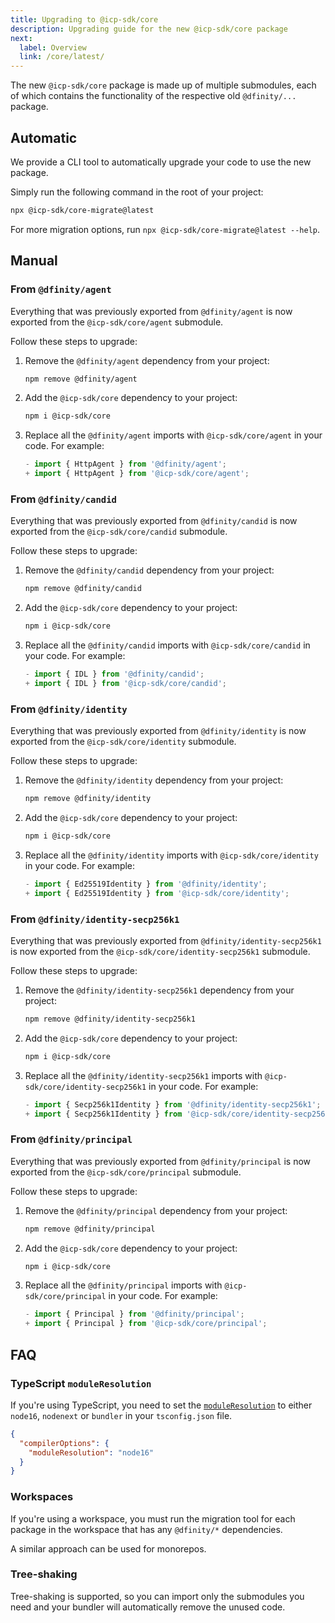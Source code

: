 ```yaml
---
title: Upgrading to @icp-sdk/core
description: Upgrading guide for the new @icp-sdk/core package
next:
  label: Overview
  link: /core/latest/
---
```


The new `@icp-sdk/core` package is made up of multiple submodules, each of which contains the functionality of the respective old `@dfinity/...` package.

## Automatic

We provide a CLI tool to automatically upgrade your code to use the new package.

Simply run the following command in the root of your project:

```bash
npx @icp-sdk/core-migrate@latest
```

For more migration options, run `npx @icp-sdk/core-migrate@latest --help`.

## Manual

### From `@dfinity/agent`

Everything that was previously exported from `@dfinity/agent` is now exported from the `@icp-sdk/core/agent` submodule.

Follow these steps to upgrade:

1. Remove the `@dfinity/agent` dependency from your project:

   ```bash
   npm remove @dfinity/agent
   ```

2. Add the `@icp-sdk/core` dependency to your project:

   ```bash
   npm i @icp-sdk/core
   ```

3. Replace all the `@dfinity/agent` imports with `@icp-sdk/core/agent` in your code. For example:
   ```ts
   - import { HttpAgent } from '@dfinity/agent';
   + import { HttpAgent } from '@icp-sdk/core/agent';
   ```

### From `@dfinity/candid`

Everything that was previously exported from `@dfinity/candid` is now exported from the `@icp-sdk/core/candid` submodule.

Follow these steps to upgrade:

1. Remove the `@dfinity/candid` dependency from your project:

   ```bash
   npm remove @dfinity/candid
   ```

2. Add the `@icp-sdk/core` dependency to your project:

   ```bash
   npm i @icp-sdk/core
   ```

3. Replace all the `@dfinity/candid` imports with `@icp-sdk/core/candid` in your code. For example:
   ```ts
   - import { IDL } from '@dfinity/candid';
   + import { IDL } from '@icp-sdk/core/candid';
   ```

### From `@dfinity/identity`

Everything that was previously exported from `@dfinity/identity` is now exported from the `@icp-sdk/core/identity` submodule.

Follow these steps to upgrade:

1. Remove the `@dfinity/identity` dependency from your project:

   ```bash
   npm remove @dfinity/identity
   ```

2. Add the `@icp-sdk/core` dependency to your project:

   ```bash
   npm i @icp-sdk/core
   ```

3. Replace all the `@dfinity/identity` imports with `@icp-sdk/core/identity` in your code. For example:
   ```ts
   - import { Ed25519Identity } from '@dfinity/identity';
   + import { Ed25519Identity } from '@icp-sdk/core/identity';
   ```

### From `@dfinity/identity-secp256k1`

Everything that was previously exported from `@dfinity/identity-secp256k1` is now exported from the `@icp-sdk/core/identity-secp256k1` submodule.

Follow these steps to upgrade:

1. Remove the `@dfinity/identity-secp256k1` dependency from your project:

   ```bash
   npm remove @dfinity/identity-secp256k1
   ```

2. Add the `@icp-sdk/core` dependency to your project:

   ```bash
   npm i @icp-sdk/core
   ```

3. Replace all the `@dfinity/identity-secp256k1` imports with `@icp-sdk/core/identity-secp256k1` in your code. For example:
   ```ts
   - import { Secp256k1Identity } from '@dfinity/identity-secp256k1';
   + import { Secp256k1Identity } from '@icp-sdk/core/identity-secp256k1';
   ```

### From `@dfinity/principal`

Everything that was previously exported from `@dfinity/principal` is now exported from the `@icp-sdk/core/principal` submodule.

Follow these steps to upgrade:

1. Remove the `@dfinity/principal` dependency from your project:

   ```bash
   npm remove @dfinity/principal
   ```

2. Add the `@icp-sdk/core` dependency to your project:

   ```bash
   npm i @icp-sdk/core
   ```

3. Replace all the `@dfinity/principal` imports with `@icp-sdk/core/principal` in your code. For example:
   ```ts
   - import { Principal } from '@dfinity/principal';
   + import { Principal } from '@icp-sdk/core/principal';
   ```

## FAQ

### TypeScript `moduleResolution`

If you're using TypeScript, you need to set the [`moduleResolution`](https://www.typescriptlang.org/tsconfig/#moduleResolution) to either `node16`, `nodenext` or `bundler` in your `tsconfig.json` file.

```json
{
  "compilerOptions": {
    "moduleResolution": "node16"
  }
}
```

### Workspaces

If you're using a workspace, you must run the migration tool for each package in the workspace that has any `@dfinity/*` dependencies.

A similar approach can be used for monorepos.

### Tree-shaking

Tree-shaking is supported, so you can import only the submodules you need and your bundler will automatically remove the unused code.
